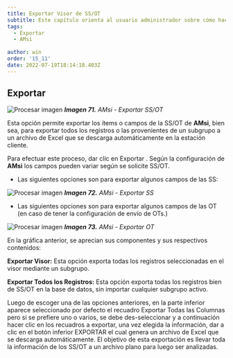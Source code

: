```yaml
---
title: Exportar Visor de SS/OT
subtitle: Este capítulo orienta al usuario administrador sobre cómo hacer uso de servicios como la función Exportar Visor de AMsi.
tags:
  - Exportar
  - AMsi
  
author: win
order: '15_11'
date: 2022-07-19T18:14:18.403Z
---
```



## Exportar

![Procesar imagen](../../assets/images/cap12/chp12_img46_02.png)
_**Imagen 71.** AMsi - Exportar SS/OT_


Esta opción <span class="mdi mdi-download"></span> permite exportar los ítems o campos de la SS/OT de **AMsi**, bien sea, para exportar todos los registros o las provenientes de un subgrupo a un archivo de Excel que se descarga automáticamente en la estación cliente.

Para efectuar este proceso, dar clic en Exportar <span class="mdi mdi-download"></span>. Según la configuración de **AMsi** los campos pueden variar según se solicite SS/OT.

- Las siguientes opciones son para exportar algunos campos de las SS:

![Procesar imagen](../../assets/images/cap12/chp12_img47.png)
_**Imagen 72.** AMsi - Exportar SS_

- Las siguientes opciones son para exportar algunos campos de las OT (en caso de tener la configuración de envío de OTs.)

![Procesar imagen](../../assets/images/cap12/chp12_img48.png)
_**Imagen 73.** AMsi - Exportar OT_


En la gráfica anterior, se aprecian sus componentes y sus respectivos contenidos:

**Exportar Visor:** Esta opción exporta todas los registros seleccionadas en el visor mediante un subgrupo.

**Exportar Todos los Registros:** Esta opción exporta todas los registros bien de SS/OT en la base de datos, sin importar cualquier subgrupo activo.

Luego de escoger una de las opciones anteriores, en la parte inferior aparece seleccionado por defecto el recuadro <a class="btn cl-gray"><span class="mdi mdi-checkbox-blank-outline"></span> Exportar Todas las Columnas</a> pero si se prefiere uno o varios, se debe des-seleccionar y a continuación hacer clic en los recuadros a exportar, una vez elegida la información, dar a clic en el botón inferior 
<a class="btn bg-gray cl-black">EXPORTAR</a> el cual genera un archivo de Excel que se descarga automáticamente. El objetivo de esta exportación es llevar toda la información de los SS/OT a un archivo plano para luego ser analizadas.

